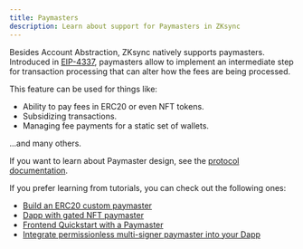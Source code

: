 ```yaml
---
title: Paymasters
description: Learn about support for Paymasters in ZKsync
---
```


Besides Account Abstraction, ZKsync natively supports paymasters. Introduced in [EIP-4337](https://eips.ethereum.org/EIPS/eip-4337#extension-paymasters),
paymasters allow to implement an intermediate step for transaction processing that can alter how the fees are being processed.

This feature can be used for things like:

- Ability to pay fees in ERC20 or even NFT tokens.
- Subsidizing transactions.
- Managing fee payments for a static set of wallets.

...and many others.

If you want to learn about Paymaster design, see the [protocol documentation](/zksync-protocol/account-abstraction/paymasters).

If you prefer learning from tutorials, you can check out the following ones:

- [Build an ERC20 custom paymaster](https://code.zksync.io/tutorials/erc20-paymaster)
- [Dapp with gated NFT paymaster](https://code.zksync.io/tutorials/dapp-nft-paymaster)
- [Frontend Quickstart with a Paymaster](https://code.zksync.io/tutorials/frontend-paymaster)
- [Integrate permissionless multi-signer paymaster into your Dapp](https://code.zksync.io/tutorials/permissionless-paymaster)
